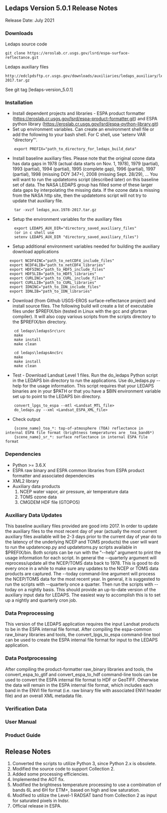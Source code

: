 ## Ledaps Version 5.0.1 Release Notes
Release Date: July 2021

### Downloads
Ledaps source code

    git clone https://eroslab.cr.usgs.gov/lsrd/espa-surface-reflectance.git

Ledaps auxiliary files

    http://edclpdsftp.cr.usgs.gov/downloads/auxiliaries/ledaps_auxiliary/ledaps_aux.1978-2017.tar.gz

See git tag [ledaps-version_5.0.1]

### Installation
  * Install dependent projects and libraries - ESPA product formatter (https://eroslab.cr.usgs.gov/lsrd/espa-product-formatter.git) and ESPA python library (https://eroslab.cr.usgs.gov/lsrd/espa-python-library.git)
  * Set up environment variables.  Can create an environment shell file or add the following to your bash shell.  For C shell, use 'setenv VAR "directory"'.
```
    export PREFIX="path_to_directory_for_ledaps_build_data"
```

  * Install baseline auxiliary files.  Please note that the original ozone data has data gaps in 1978 (actual data starts on Nov. 1, 1978), 1979 (partial), 1993 (partial), 1994 (partial), 1995 (complete gap), 1996 (partial), 1997 (partial), 1998 (missing DOY 347+), 2008 (missing Sept. 28/29), ...  You will want to run the updatetoms script (described later) on this baseline set of data.  The NASA LEDAPS group has filled some of these larger data gaps by interpolating the missing data. If the ozone data is missing from the NASA http site, then the updatetoms script will not try to update that auxiliary file.
```
    tar -xvzf ledaps_aux.1978-2017.tar.gz
```

  * Setup the environment variables for the auxiliary files
```
    export LEDAPS_AUX_DIR="directory_saved_auxiliary_files"
    (or in c shell use 
    setenv LEDAPS_AUX_DIR "directory_saved_auxiliary_files")
```

  * Setup additional environment variables needed for building the auxiliary download applications
```
  export NCDF4INC="path_to_netCDF4_include_files"
  export NCDF4LIB="path_to_netCDF4_libraries"
  export HDF5INC="path_to_HDF5_include_files"
  export HDF5LIB="path_to_HDF5_libraries"
  export CURLINC="path_to_CURL_include_files"
  export CURLLIB="path_to_CURL_libraries"
  export IDNINC="path_to_IDN_include_files"
  export IDNLIB="path_to_IDN_libraries"
```

  * Download (from Github USGS-EROS surface-reflectance project) and install source files. The following build will create a list of executable files under $PREFIX/bin (tested in Linux with the gcc and gfortran compiler). It will also copy various scripts from the scripts directory to the $PREFIX/bin directory.
```
    cd ledaps\ledapsSrc\src
    make
    make install
    make clean

    cd ledaps\ledapsAncSrc
    make
    make install
    make clean
```

  * Test - Download Landsat Level 1 files.  Run the do\_ledaps Python script in the LEDAPS bin directory to run the applications.  Use do\_ledaps.py --help for the usage information.  This script requires that your LEDAPS binaries are in your $PATH or that you have a $BIN environment variable set up to point to the LEDAPS bin directory.
```
    convert_lpgs_to_espa --mtl <Landsat_MTL_file>
    do_ledaps.py --xml <Landsat_ESPA_XML_file>
```

  * Check output
```
    {scene_name}_toa_*: top-of-atmosphere (TOA) reflectance in internal ESPA file format (brightness temperatures are _toa_band6*)
    {scene_name}_sr_*: surface reflectance in internal ESPA file format
```

### Dependencies
  * Python >= 3.6.X
  * ESPA raw binary and ESPA common libraries from ESPA product formatter and associated dependencies
  * XML2 library
  * Auxiliary data products
    1. NCEP water vapor, air pressure, air temperature data
    2. TOMS ozone data
    3. CMGDEM HDF file (GTOPO5)

### Auxiliary Data Updates
This baseline auxiliary files provided are good into 2017.  In order to update the auxiliary files to the most recent day of year (actually the most current auxiliary files available will be 2-3 days prior to the current day of year do to the latency of the underlying NCEP and TOMS products) the user will want to run the updatencep.py and updatetoms.py scripts available in $PREFIX/bin.  Both scripts can be run with the "--help" argument to print the usage information for each script.  In general the --quarterly argument will reprocess/update all the NCEP/TOMS data back to 1978.  This is good to do every once in a while to make sure any updates to the NCEP or TOMS data products are captured.  The --today command-line argument will process the NCEP/TOMS data for the most recent year.  In general, it is suggested to run the scripts with --quarterly once a quarter.  Then run the scripts with --today on a nightly basis.  This should provide an up-to-date version of the auxiliary input data for LEDAPS.  The easiest way to accomplish this is to set up a nightly and quarterly cron job.

### Data Preprocessing
This version of the LEDAPS application requires the input Landsat products to be in the ESPA internal file format.  After compiling the espa-common raw\_binary libraries and tools, the convert\_lpgs\_to\_espa command-line tool can be used to create the ESPA internal file format for input to the LEDAPS application.

### Data Postprocessing
After compiling the product-formatter raw\_binary libraries and tools, the convert\_espa\_to\_gtif and convert\_espa\_to\_hdf command-line tools can be used to convert the ESPA internal file format to HDF or GeoTIFF.  Otherwise the data will remain in the ESPA internal file format, which includes each band in the ENVI file format (i.e. raw binary file with associated ENVI header file) and an overall XML metadata file.

### Verification Data

### User Manual

### Product Guide

## Release Notes
  1. Converted the scripts to utilize Python 3, since Python 2.x is obsolete.
  2. Modified the source code to support Collection 2.
  3. Added some processing efficiencies.
  4. Implemented the AOT fix.
  5. Modified the brightness temperature processing to use a combination of
     bands 6L and 6H for ETM+, based on high and low saturation.
  6. Modified to utilize the Level-1 RADSAT band from Collection 2 as input
     for saturated pixels in lndsr.
  7. Official release in ESPA.
